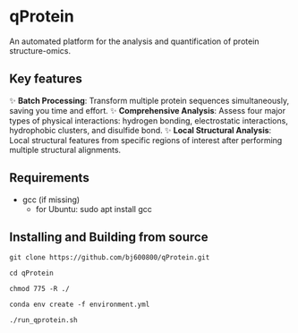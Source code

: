 # qProtein
An automated platform for the analysis and quantification of protein structure-omics.

## Key features
:sparkles: **Batch Processing**: Transform multiple protein sequences simultaneously, saving you time and effort.
:sparkles: **Comprehensive Analysis**: Assess four major types of physical interactions: hydrogen bonding, electrostatic interactions, hydrophobic clusters, and disulfide bond.
:sparkles: **Local Structural Analysis**: Local structural features from specific regions of interest after performing multiple structural alignments.

## Requirements
- gcc (if missing)
  - for Ubuntu: sudo apt install gcc

## Installing and Building from source

```
git clone https://github.com/bj600800/qProtein.git

cd qProtein

chmod 775 -R ./

conda env create -f environment.yml

./run_qprotein.sh
```
